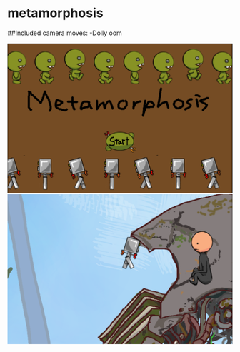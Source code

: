 # metamorphosis

##Included camera moves:
-Dolly oom

![alt text](screenshots/meta1.png "start screen")
![alt text](screenshots/meta2.png "jumping")